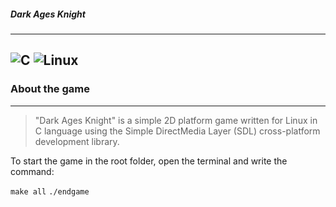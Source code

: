 ##### Dark Ages Knight
----

![C](https://img.shields.io/badge/c-%2300599C.svg?style=for-the-badge&logo=c&logoColor=white) ![Linux](https://img.shields.io/badge/Linux-FCC624?style=for-the-badge&logo=linux&logoColor=black)
----

### About the game
----
>"Dark Ages Knight" is a simple 2D platform game written for Linux in C language using the Simple DirectMedia Layer (SDL) cross-platform development library.

To start the game in the root folder, open the terminal and write the command:

`make all`
`./endgame`
